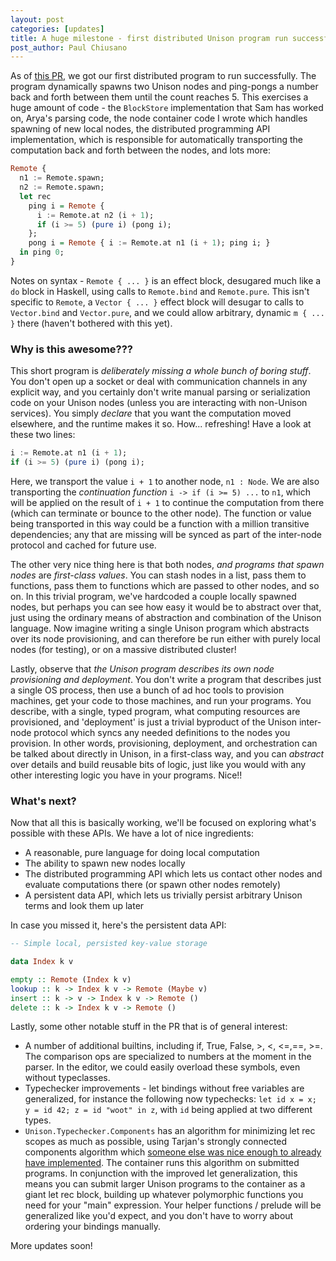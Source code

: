 ```yaml
---
layout: post
categories: [updates]
title: A huge milestone - first distributed Unison program run successfully!
post_author: Paul Chiusano
---
```


As of [this PR](https://github.com/unisonweb/unison/pull/88), we got our first distributed program to run successfully. The program dynamically spawns two Unison nodes and ping-pongs a number back and forth between them until the count reaches 5. This exercises a huge amount of code - the `BlockStore` implementation that Sam has worked on, Arya's parsing code, the node container code I wrote which handles spawning of new local nodes, the distributed programming API implementation, which is responsible for automatically transporting the computation back and forth between the nodes, and lots more:

```Haskell
Remote {
  n1 := Remote.spawn;
  n2 := Remote.spawn;
  let rec
    ping i = Remote { 
      i := Remote.at n2 (i + 1); 
      if (i >= 5) (pure i) (pong i); 
    };
    pong i = Remote { i := Remote.at n1 (i + 1); ping i; }
  in ping 0;
}
```

Notes on syntax - `Remote { ... }` is an effect block, desugared much like a `do` block in Haskell, using calls to `Remote.bind` and `Remote.pure`. This isn't specific to `Remote`, a `Vector { ... }` effect block will desugar to calls to `Vector.bind` and `Vector.pure`, and we could allow arbitrary, dynamic `m { ... }` there (haven't bothered with this yet).

### Why is this awesome???

This short program is _deliberately missing a whole bunch of boring stuff_. You don't open up a socket or deal with communication channels in any explicit way, and you certainly don't write manual parsing or serialization code on your Unison nodes (unless you are interacting with non-Unison services). You simply _declare_ that you want the computation moved elsewhere, and the runtime makes it so. How... refreshing! Have a look at these two lines:

```Haskell
i := Remote.at n1 (i + 1); 
if (i >= 5) (pure i) (pong i);
```

Here, we transport the value `i + 1` to another node, `n1 : Node`. We are also transporting the _continuation function_ `i -> if (i >= 5) ...` to `n1`, which will be applied on the result of `i + 1` to continue the computation from there (which can terminate or bounce to the other node). The function or value being transported in this way could be a function with a million transitive dependencies; any that are missing will be synced as part of the inter-node protocol and cached for future use.

The other very nice thing here is that both nodes, _and programs that spawn nodes_ are _first-class values_. You can stash nodes in a list, pass them to functions, pass them to functions which are passed to other nodes, and so on. In this trivial program, we've hardcoded a couple locally spawned nodes, but perhaps you can see how easy it would be to abstract over that, just using the ordinary means of abstraction and combination of the Unison language. Now imagine writing a single Unison program which abstracts over its node provisioning, and can therefore be run either with purely local nodes (for testing), or on a massive distributed cluster!

Lastly, observe that _the Unison program describes its own node provisioning and deployment_. You don't write a program that describes just a single OS process, then use a bunch of ad hoc tools to provision machines, get your code to those machines, and run your programs. You describe, with a single, typed program, what computing resources are provisioned, and 'deployment' is just a trivial byproduct of the Unison inter-node protocol which syncs any needed definitions to the nodes you provision. In other words, provisioning, deployment, and orchestration can be talked about directly in Unison, in a first-class way, and you can _abstract_ over details and build reusable bits of logic, just like you would with any other interesting logic you have in your programs. Nice!!

### What's next?

Now that all this is basically working, we'll be focused on exploring what's possible with these APIs. We have a lot of nice ingredients:

* A reasonable, pure language for doing local computation
* The ability to spawn new nodes locally
* The distributed programming API which lets us contact other nodes and evaluate computations there (or spawn other nodes remotely)
* A persistent data API, which lets us trivially persist arbitrary Unison terms and look them up later

In case you missed it, here's the persistent data API:

```Haskell
-- Simple local, persisted key-value storage

data Index k v

empty :: Remote (Index k v)
lookup :: k -> Index k v -> Remote (Maybe v)
insert :: k -> v -> Index k v -> Remote ()
delete :: k -> Index k v -> Remote ()
```

Lastly, some other notable stuff in the PR that is of general interest:

* A number of additional builtins, including if, True, False, >, <, <=,==, >=. The comparison ops are specialized to numbers at the moment in the parser. In the editor, we could easily overload these symbols, even without typeclasses.
* Typechecker improvements - let bindings without free variables are generalized, for instance the following now typechecks: `let id x = x; y = id 42; z = id "woot" in z`, with `id` being applied at two different types.
* `Unison.Typechecker.Components` has an algorithm for minimizing let rec scopes as much as possible, using Tarjan's strongly connected components algorithm which [someone else was nice enough to already have implemented](https://hackage.haskell.org/package/GraphSCC-1.0.4/docs/Data-Graph-SCC.html). The container runs this algorithm on submitted programs. In conjunction with the improved let generalization, this means you can submit larger Unison programs to the container as a giant let rec block, building up whatever polymorphic functions you need for your "main" expression. Your helper functions / prelude will be generalized like you'd expect, and you don't have to worry about ordering your bindings manually.

More updates soon!
